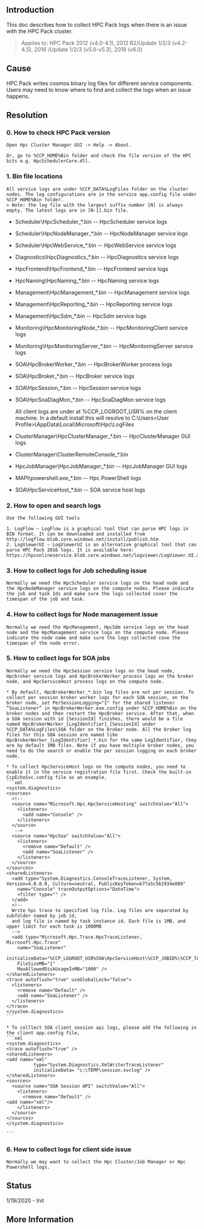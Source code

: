 ## Introduction
   This doc describes how to collect HPC Pack logs when there is an issue with the HPC Pack cluster.

   >Applies to: HPC Pack 2012 (v4.0-4.1), 2012 R2/Update 1/2/3 (v4.2-4.5), 2016 /Update 1/2/3 (v5.0-v5.3), 2019 (v6.0)

## Cause
   HPC Pack writes cosmos binary log files for different service components. Users may need to know where to find and collect the logs when an issue happens.

## Resolution

### 0. How to check HPC Pack version

    Open Hpc Cluster Manager GUI -> Help -> About.

    Or, go to %CCP_HOME%Bin folder and check the file version of the HPC bits e.g. HpcSchedulerCore.dll.

### 1. Bin file locations

    All service logs are under %CCP_DATA%LogFiles folder on the cluster nodes. The log configurations are in the service app.config file under %CCP_HOME%Bin folder.
    > Note: the log file with the largest suffix number [N] is always empty. The latest logs are in [N-1].bin file.

* Scheduler\HpcScheduler_*.bin -- HpcScheduler service logs
* Scheduler\HpcNodeManager_*.bin -- HpcNodeManager service logs
* Scheduler\HpcWebService_*.bin -- HpcWebService service logs
* Diagnostics\HpcDiagnostics_*.bin -- HpcDiagnostics service logs
* HpcFrontend\HpcFrontend_*.bin -- HpcFrontend service logs
* HpcNaming\HpcNaming_*.bin -- HpcNaming service logs
* Management\HpcManagement_*.bin -- HpcManagement service logs
* Management\HpcReporting_*.bin -- HpcReporting service logs
* Management\HpcSdm_*.bin -- HpcSdm service logs
* Monitoring\HpcMonitoringNode_*.bin -- HpcMonitoringClient service logs
* Monitoring\HpcMonitoringServer_*.bin -- HpcMonitoringServer service logs
* SOA\HpcBrokerWorker_*.bin -- HpcBrokerWorker process logs
* SOA\HpcBroker_*.bin -- HpcBroker service logs
* SOA\HpcSession_*.bin -- HpcSession service logs
* SOA\HpcSoaDiagMon_*.bin -- HpcSoaDiagMon service logs

    All client logs are under at %CCP_LOGROOT_USR% on the client machine. In a default install this will resolve to C:\Users\<User Profile>\AppData\Local\Microsoft\Hpc\LogFiles

* ClusterManager\HpcClusterManager_*.bin -- HpcClusterManager GUI logs
* ClusterManager\ClusterRemoteConsole_*.bin
* HpcJobManager\HpcJobManager_*.bin -- HpcJobManager GUI logs
* MAPI\powershell.exe_*.bin -- Hpc PowerShell logs
* SOA\HpcServiceHost_*.bin -- SOA service host logs
  

### 2. How to open and search logs

    Use the following GUI tools

    1. LogFlow – LogFlow is a graphical tool that can parse HPC logs in BIN format. It can be downloaded and installed from http://logflow.blob.core.windows.net/install/publish.htm
    2. LogViewerUI – LogViewerUI is an alternative graphical tool that can parse HPC Pack 2016 logs. It is available here: https://hpconlineservice.blob.core.windows.net/logviewer/LogViewer.UI.application

### 3. How to collect logs for Job scheduling issue

    Normally we need the HpcScheduler service logs on the head node and the HpcNodeManager service logs on the compute nodes. Please indicate the job and task Ids and make sure the logs collected cover the timespan of the job and task.

### 4. How to collect logs for Node management issue

    Normally we need the HpcManagement, HpcSdm service logs on the head node and the HpcManagement service logs on the compute node. Please indicate the node name and make sure the logs collected cove the timespan of the node error.

### 5. How to collect logs for SOA jobs

    Normally we need the HpcSession service logs on the head node, Hpcbroker service logs and HpcBrokerWorker process logs on the broker node, and HpcServiceHost process logs on the compute node.

    * By default, HpcBrokerWorker_*.bin log files are not per session. To collect per session broker worker logs for each SOA session, on the broker node, set PerSessionLogging="1" for the shared listener “SoaListener” in HpcBrokerWorker.exe.config under %CCP_HOME%Bin on the broker nodes and then restart the HpcBroker service. After that, when a SOA session with id [SessionId] finishes, there would be a file named HpcBrokerWorker_[LogIdentifier]_[SessionId] under %CCP_DATA%LogFiles\SOA folder on the broker node. All the broker log files for this SOA session are named like HpcBrokerWorker_[LogIdentifier]_*.bin for the same LogIdentifier, they are by default 1MB files. Note if you have multiple broker nodes, you need to do the search or enable the per session logging on each broker node.

    * To collect HpcServiceHost logs on the compute nodes, you need to enable it in the service registration file first. Check the built-in CcpEchoSvc.config file as an example,
    ```xml
    <system.diagnostics>
    <sources>
      <!--
      <source name="Microsoft.Hpc.HpcServiceHosting" switchValue="All">
        <listeners>
          <add name="Console" />
        </listeners>
      </source>
       -->
      <source name="HpcSoa" switchValue="All">
        <listeners>
          <remove name="Default" />
          <add name="SoaListener" />
        </listeners>
      </source>
    </sources>
    <sharedListeners>
      <add type="System.Diagnostics.ConsoleTraceListener, System, Version=4.0.0.0, Culture=neutral, PublicKeyToken=b77a5c561934e089"
        name="Console" traceOutputOptions="DateTime">
        <filter type="" />
      </add>
      <!--
      Write hpc trace to specified log file. Log files are separated by subfolder named by job id,
      and log file is named by task instance id. Each file is 1MB, and upper limit for each task is 1000MB
      -->
      <add type="Microsoft.Hpc.Trace.HpcTraceListener, Microsoft.Hpc.Trace"
        name="SoaListener"
        initializeData="%CCP_LOGROOT_USR%SOA\HpcServiceHost\%CCP_JOBID%\%CCP_TASKINSTANCEID%\Host"
        FileSizeMB="1"
        MaxAllowedDiskUsageInMB="1000" />
    </sharedListeners>
    <trace autoflush="true" useGlobalLock="false">
      <listeners>
        <remove name="Default" />
        <add name="SoaListener" />
      </listeners>
    </trace>
    </system.diagnostics>
    ```

    * To colllect SOA client session api logs, please add the following in the client app.config file,
    ```xml
    <system.diagnostics>
    <trace autoflush="true" />
    <sharedListeners>  
    <add name="xml"
              type="System.Diagnostics.XmlWriterTraceListener"
              initializeData= "c:\TEMP\session.svclog" />
    </sharedListeners>
    <sources>
      <source name="SOA Session API" switchValue="All">
        <listeners>
          <remove name="Default" />
    <add name="xml"/>
        </listeners>
      </source>
    </sources>
    </system.diagnostics>

    ```

### 6. How to collect logs for client side issue

    Normally we may want to collect the Hpc Cluster/Job Manager or Hpc Powershell logs.


## Status
   1/19/2020 - Init

## More Information